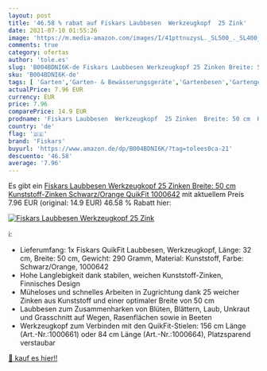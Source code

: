 ```yaml
---
layout: post
title: '46.58 % rabat auf Fiskars Laubbesen  Werkzeugkopf  25 Zink'
date: 2021-07-10 01:55:26
image: 'https://m.media-amazon.com/images/I/41pttnuzysL._SL500_._SL400_.jpg'
comments: true
category: ofertas
author: 'tole.es'
slug: 'B004BDNI6K-de Fiskars Laubbesen Werkzeugkopf 25 Zinken Breite: 50 cm...'
sku: 'B004BDNI6K-de'
tags: [ 'Garten','Garten- & Bewässerungsgeräte','Gartenbesen','Gartengeräte','Regular Stores','Shops','fiskars', ]
actualPrice: 7.96 EUR
currency: EUR
price: 7.96
comparePrice: 14.9 EUR
prodname: 'Fiskars Laubbesen  Werkzeugkopf  25 Zinken  Breite: 50 cm  Kunststoff-Zinken  Schwarz/Orange  QuikFit  1000642'
country: 'de'
flag: '🇩🇪'
brand: 'Fiskars'
buyurl: 'https://www.amazon.de/dp/B004BDNI6K/?tag=tolees0ca-21'
descuento: '46.58'
average: '7.96'
---
```


Es gibt ein [Fiskars Laubbesen  Werkzeugkopf  25 Zinken  Breite: 50 cm  Kunststoff-Zinken  Schwarz/Orange  QuikFit  1000642](https://www.amazon.de/dp/B004BDNI6K/?tag=tolees0ca-21) mit aktuellem Preis 7.96 EUR (original: 14.9 EUR) 46.58 % Rabatt hier:

[![Fiskars Laubbesen  Werkzeugkopf  25 Zink](https://m.media-amazon.com/images/I/41pttnuzysL._SL500_._SL400_.jpg)](https://www.amazon.de/dp/B004BDNI6K/?tag=tolees0ca-21)

ℹ️:

- Lieferumfang: 1x Fiskars QuikFit Laubbesen, Werkzeugkopf, Länge: 32 cm, Breite: 50 cm, Gewicht: 290 Gramm, Material: Kunststoff, Farbe: Schwarz/Orange, 1000642
- Hohe Langlebigkeit dank stabilen, weichen Kunststoff-Zinken, Finnisches Design
- Müheloses und schnelles Arbeiten in Zugrichtung dank 25 weicher Zinken aus Kunststoff und einer optimaler Breite von 50 cm
- Laubbesen zum Zusammenharken von Blüten, Blättern, Laub, Unkraut und Grasschnitt auf Wegen, Rasenflächen sowie in Beeten
- Werkzeugkopf zum Verbinden mit den QuikFit-Stielen: 156 cm Länge (Art.-Nr.:1000661) oder 84 cm Länge (Art.-Nr.:1000664), Platzsparend verstaubar

[🛒 kauf es hier!!](https://www.amazon.de/dp/B004BDNI6K/?tag=tolees0ca-21)
